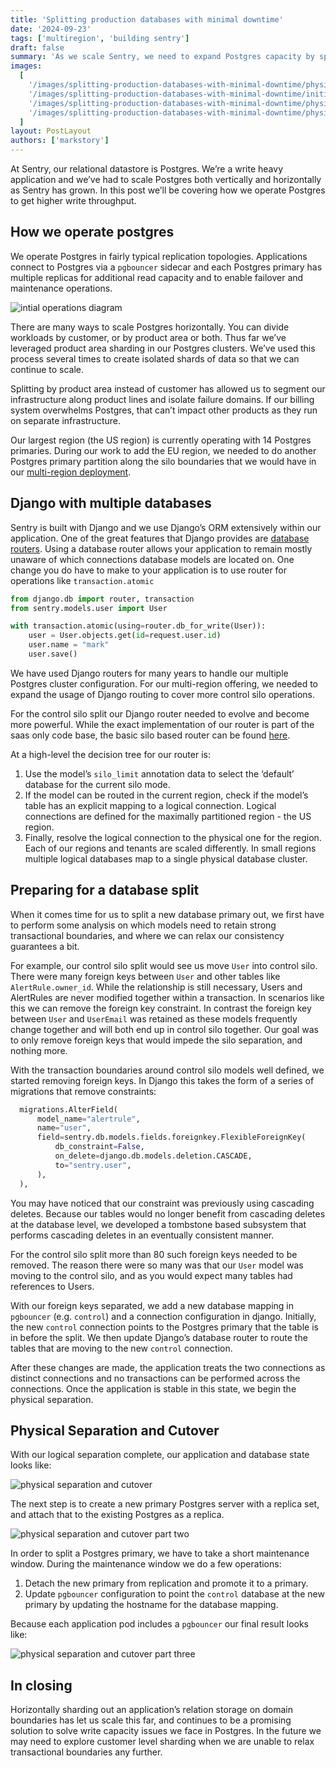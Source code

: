 ```yaml
---
title: 'Splitting production databases with minimal downtime'
date: '2024-09-23'
tags: ['multiregion', 'building sentry']
draft: false
summary: 'As we scale Sentry, we need to expand Postgres capacity by splitting up workloads across multiple primaries.'
images:
  [
    '/images/splitting-production-databases-with-minimal-downtime/physical-separation-pt1.png',
    '/images/splitting-production-databases-with-minimal-downtime/initial-operations.png',
    '/images/splitting-production-databases-with-minimal-downtime/physical-separation-pt2.png',
    '/images/splitting-production-databases-with-minimal-downtime/physical-separation-pt3.png',
  ]
layout: PostLayout
authors: ['markstory']
---
```


At Sentry, our relational datastore is Postgres. We’re a write heavy application and we’ve had to scale Postgres both vertically and horizontally as Sentry has grown. In this post we’ll be covering how we operate Postgres to get higher write throughput.

## How we operate postgres

We operate Postgres in fairly typical replication topologies. Applications connect to Postgres via a `pgbouncer` sidecar and each Postgres primary has multiple replicas for additional read capacity and to enable failover and maintenance operations.

![intial operations diagram](/images/splitting-production-databases-with-minimal-downtime/initial-operations.png)

There are many ways to scale Postgres horizontally. You can divide workloads by customer, or by product area or both. Thus far we’ve leveraged product area sharding in our Postgres clusters. We’ve used this process several times to create isolated shards of data so that we can continue to scale.

Splitting by product area instead of customer has allowed us to segment our infrastructure along product lines and isolate failure domains. If our billing system overwhelms Postgres, that can’t impact other products as they run on separate infrastructure.

Our largest region (the US region) is currently operating with 14 Postgres primaries. During our work to add the EU region, we needed to do another Postgres primary partition along the silo boundaries that we would have in our [multi-region deployment](/blog/3m-dollar-dropdown).

## Django with multiple databases

Sentry is built with Django and we use Django’s ORM extensively within our application. One of the great features that Django provides are [database routers](https://docs.djangoproject.com/en/5.1/topics/db/multi-db/#automatic-database-routing). Using a database router allows your application to remain mostly unaware of which connections database models are located on. One change you do have to make to your application is to use router for operations like `transaction.atomic`

```python
from django.db import router, transaction
from sentry.models.user import User

with transaction.atomic(using=router.db_for_write(User)):
    user = User.objects.get(id=request.user.id)
    user.name = "mark"
    user.save()
```

We have used Django routers for many years to handle our multiple Postgres cluster configuration. For our multi-region offering, we needed to expand the usage of Django routing to cover more control silo operations.

For the control silo split our Django router needed to evolve and become more powerful. While the exact implementation of our router is part of the saas only code base, the basic silo based router can be found [here](https://github.com/getsentry/sentry/blob/master/src/sentry/db/router.py#L21).

At a high-level the decision tree for our router is:

1. Use the model’s `silo_limit` annotation data to select the ‘default’ database for the current silo mode.
2. If the model can be routed in the current region, check if the model’s table has an explicit mapping to a logical connection. Logical connections are defined for the maximally partitioned region - the US region.
3. Finally, resolve the logical connection to the physical one for the region. Each of our regions and tenants are scaled differently. In small regions multiple logical databases map to a single physical database cluster.

## Preparing for a database split

When it comes time for us to split a new database primary out, we first have to perform some analysis on which models need to retain strong transactional boundaries, and where we can relax our consistency guarantees a bit.

For example, our control silo split would see us move `User` into control silo. There were many foreign keys between `User` and other tables like `AlertRule.owner_id`. While the relationship is still necessary, Users and AlertRules are never modified together within a transaction. In scenarios like this we can remove the foreign key constraint. In contrast the foreign key between `User` and `UserEmail` was retained as these models frequently change together and will both end up in control silo together. Our goal was to only remove foreign keys that would impede the silo separation, and nothing more.

With the transaction boundaries around control silo models well defined, we started removing foreign keys. In Django this takes the form of a series of migrations that remove constraints:

```python
  migrations.AlterField(
      model_name="alertrule",
      name="user",
      field=sentry.db.models.fields.foreignkey.FlexibleForeignKey(
          db_constraint=False,
          on_delete=django.db.models.deletion.CASCADE,
          to="sentry.user",
      ),
  ),
```

You may have noticed that our constraint was previously using cascading deletes. Because our tables would no longer benefit from cascading deletes at the database level, we developed a tombstone based subsystem that performs cascading deletes in an eventually consistent manner.

For the control silo split more than 80 such foreign keys needed to be removed. The reason there were so many was that our `User` model was moving to the control silo, and as you would expect many tables had references to Users.

With our foreign keys separated, we add a new database mapping in `pgbouncer` (e.g. `control`) and a connection configuration in django. Initially, the new `control` connection points to the Postgres primary that the table is in before the split. We then update Django’s database router to route the tables that are moving to the new `control` connection.

After these changes are made, the application treats the two connections as distinct connections and no transactions can be performed across the connections. Once the application is stable in this state, we begin the physical separation.

## Physical Separation and Cutover

With our logical separation complete, our application and database state looks like:

![physical separation and cutover](/images/splitting-production-databases-with-minimal-downtime/physical-separation-pt1.png)

The next step is to create a new primary Postgres server with a replica set, and attach that to the existing Postgres as a replica.

![physical separation and cutover part two](/images/splitting-production-databases-with-minimal-downtime/physical-separation-pt2.png)

In order to split a Postgres primary, we have to take a short maintenance window. During the maintenance window we do a few operations:

1. Detach the new primary from replication and promote it to a primary.
2. Update `pgbouncer` configuration to point the `control` database at the new primary by updating the hostname for the database mapping.

Because each application pod includes a `pgbouncer` our final result looks like:

![physical separation and cutover part three](/images/splitting-production-databases-with-minimal-downtime/physical-separation-pt3.png)

## In closing

Horizontally sharding out an application’s relation storage on domain boundaries has let us scale this far, and continues to be a promising solution to solve write capacity issues we face in Postgres. In the future we may need to explore customer level sharding when we are unable to relax transactional boundaries any further.
